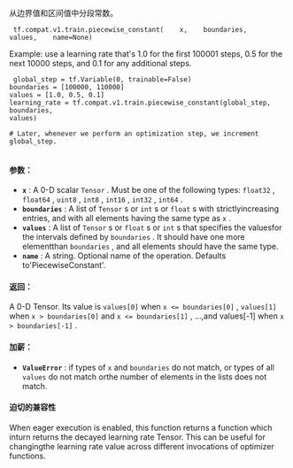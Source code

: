 从边界值和区间值中分段常数。

```
 tf.compat.v1.train.piecewise_constant(    x,    boundaries,    values,    name=None) 
```

Example: use a learning rate that's 1.0 for the first 100001 steps, 0.5  for the next 10000 steps, and 0.1 for any additional steps.

```
 global_step = tf.Variable(0, trainable=False)
boundaries = [100000, 110000]
values = [1.0, 0.5, 0.1]
learning_rate = tf.compat.v1.train.piecewise_constant(global_step, boundaries,
values)

# Later, whenever we perform an optimization step, we increment global_step.
 
```

#### 参数：
- **`x`** : A 0-D scalar  `Tensor` . Must be one of the following types:  `float32` , `float64` ,  `uint8` ,  `int8` ,  `int16` ,  `int32` ,  `int64` .
- **`boundaries`** : A list of  `Tensor` s or  `int` s or  `float` s with strictlyincreasing entries, and with all elements having the same type as  `x` .
- **`values`** : A list of  `Tensor` s or  `float` s or  `int` s that specifies the valuesfor the intervals defined by  `boundaries` . It should have one more elementthan  `boundaries` , and all elements should have the same type.
- **`name`** : A string. Optional name of the operation. Defaults to'PiecewiseConstant'.


#### 返回：
A 0-D Tensor. Its value is  `values[0]`  when  `x <= boundaries[0]` , `values[1]`  when  `x > boundaries[0]`  and  `x <= boundaries[1]` , ...,and values[-1] when  `x > boundaries[-1]` .

#### 加薪：
- **`ValueError`** : if types of  `x`  and  `boundaries`  do not match, or types of all `values`  do not match orthe number of elements in the lists does not match.


#### 迫切的兼容性
When eager execution is enabled, this function returns a function which inturn returns the decayed learning rate Tensor. This can be useful for changingthe learning rate value across different invocations of optimizer functions.

